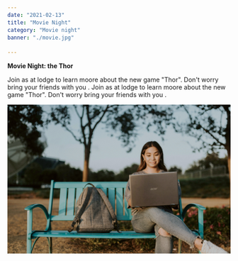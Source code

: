 ```yaml
---
date: "2021-02-13"
title: "Movie Night"
category: "Movie night"
banner: "./movie.jpg"

---
```


**Movie Night: the Thor**


Join as at lodge to learn moore about the new game "Thor".
Don't worry bring your friends with you .
Join as at lodge to learn moore about the new game "Thor".
Don't worry bring your friends with you .

![Lady with laptop](./lady.jpg)


